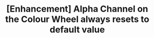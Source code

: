 ---
title: '[Enhancement] Alpha Channel on the Colour Wheel always resets to default value'
redirect_to:
  - 'https://discuss.pencil2d.org/t/enhancement-alpha-channel-on-the-colour-wheel-always-resets-to-default-value/1068'
---